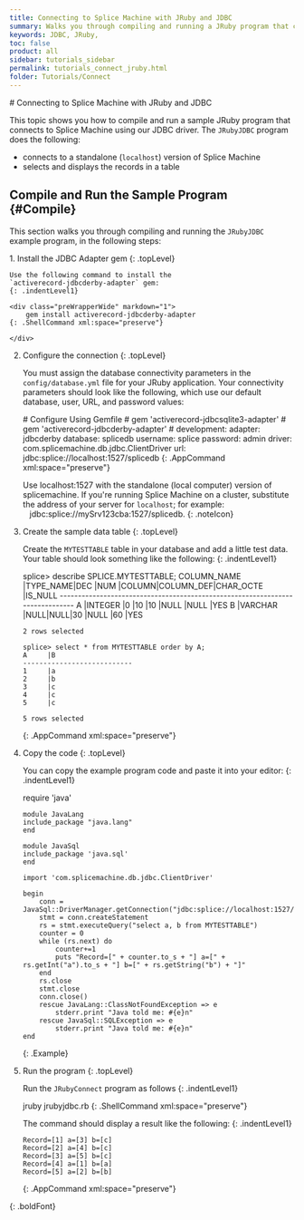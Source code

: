 ```yaml
---
title: Connecting to Splice Machine with JRuby and JDBC
summary: Walks you through compiling and running a JRuby program that connects to your Splice Machine database via our JDBC driver.
keywords: JDBC, JRuby, 
toc: false
product: all
sidebar: tutorials_sidebar
permalink: tutorials_connect_jruby.html
folder: Tutorials/Connect
---
```

<section>
<div class="TopicContent" data-swiftype-index="true" markdown="1">
# Connecting to Splice Machine with JRuby and JDBC

This topic shows you how to compile and run a sample JRuby program that
connects to Splice Machine using our JDBC driver. The
`JRubyJDBC` program does the following:

* connects to a standalone (`localhost`) version of Splice Machine
* selects and displays the records in a table

## Compile and Run the Sample Program   {#Compile}

This section walks you through compiling and running the `JRubyJDBC`
example program, in the following steps:

<div class="opsStepsList" markdown="1">
1.  Install the JDBC Adapter gem
    {: .topLevel}
    
    Use the following command to install the
    `activerecord-jdbcderby-adapter` gem:
    {: .indentLevel1}
    
    <div class="preWrapperWide" markdown="1">
        gem install activerecord-jdbcderby-adapter
    {: .ShellCommand xml:space="preserve"}
    
    </div>

2.  Configure the connection
    {: .topLevel}
    
    You must assign the database connectivity parameters in the
    `config/database.yml` file for your JRuby application. Your
    connectivity parameters should look like the following, which use
    our default database, user, URL, and password values:
    
    <div class="preWrapperWide" markdown="1">
        # Configure Using Gemfile
        # gem 'activerecord-jdbcsqlite3-adapter'
        # gem 'activerecord-jdbcderby-adapter'
        #
        development:
            adapter: jdbcderby
            database: splicedb
            username: splice
            password: admin
            driver: com.splicemachine.db.jdbc.ClientDriver
            url: jdbc:splice://localhost:1527/splicedb
    {: .AppCommand xml:space="preserve"}
    
    </div>
    
    Use <span class="CodeBoldFont">localhost:1527</span> with the
    standalone (local computer) version of splicemachine. If you're
    running Splice Machine on a cluster, substitute the address of your
    server for `localhost`; for example:  
       <span
    class="CodeBoldFont">jdbc:splice://mySrv123cba:1527/splicedb</span>.
    {: .noteIcon}

3.  Create the sample data table
    {: .topLevel}
    
    Create the `MYTESTTABLE` table in your database and add a little
    test data. Your table should look something like the following:
    {: .indentLevel1}
    
    <div class="preWrapperWide" markdown="1">
        splice> describe SPLICE.MYTESTTABLE;
        COLUMN_NAME         |TYPE_NAME|DEC |NUM |COLUMN|COLUMN_DEF|CHAR_OCTE |IS_NULL
        ------------------------------------------------------------------------------
        A                   |INTEGER  |0   |10  |10    |NULL      |NULL      |YES
        B                   |VARCHAR  |NULL|NULL|30    |NULL      |60        |YES
        
        2 rows selected
        
        splice> select * from MYTESTTABLE order by A;
        A     |B
        ---------------------------
        1     |a
        2     |b
        3     |c
        4     |c
        5     |c
        
        5 rows selected
    {: .AppCommand xml:space="preserve"}
    
    </div>

4.  Copy the code
    {: .topLevel}
    
    You can copy the example program code and paste it into your editor:
    {: .indentLevel1}
    
    <div class="preWrapperWide" markdown="1">
        require 'java'
        
        module JavaLang
        include_package "java.lang"
        end
        
        module JavaSql
        include_package 'java.sql'
        end
        
        import 'com.splicemachine.db.jdbc.ClientDriver'
        
        begin
            conn = JavaSql::DriverManager.getConnection("jdbc:splice://localhost:1527/splicedb;user=splice;password=admin");
            stmt = conn.createStatement
            rs = stmt.executeQuery("select a, b from MYTESTTABLE")
            counter = 0
            while (rs.next) do
                counter+=1
                puts "Record=[" + counter.to_s + "] a=[" + rs.getInt("a").to_s + "] b=[" + rs.getString("b") + "]"
            end
            rs.close
            stmt.close
            conn.close()
            rescue JavaLang::ClassNotFoundException => e
                stderr.print "Java told me: #{e}n"
            rescue JavaSql::SQLException => e
                stderr.print "Java told me: #{e}n"
        end
                                
    {: .Example}
    
    </div>

5.  Run the program
    {: .topLevel}
    
    Run the `JRubyConnect` program as follows
    {: .indentLevel1}
    
    <div class="preWrapperWide" markdown="1">
        jruby jrubyjdbc.rb   
    {: .ShellCommand xml:space="preserve"}
    
    </div>
    
    The command should display a result like the following:
    {: .indentLevel1}
    
    <div class="preWrapperWide" markdown="1">
        
        Record=[1] a=[3] b=[c]
        Record=[2] a=[4] b=[c]
        Record=[3] a=[5] b=[c]
        Record=[4] a=[1] b=[a]
        Record=[5] a=[2] b=[b]
    {: .AppCommand xml:space="preserve"}
    
    </div>
{: .boldFont}

</div>
</div>
</section>

